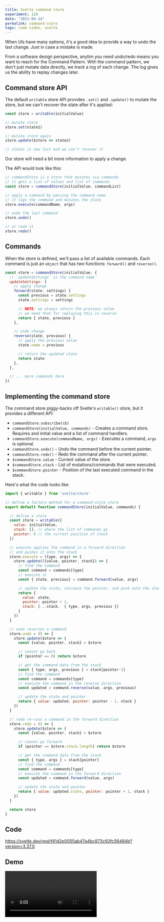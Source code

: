 ```yaml
---
title: Svelte command store
experiment: 128
date: "2021-04-14"
permalink: command-store
tags: code-video, svelte
---
```


When UIs have many options, it's a good idea to provide a way to undo the last change. Just in case a mistake is made.

From a software design perspective, anytim you need undo/redo means you want to reach for the Command Pattern. With the command pattern, we don't just mutate data directly, we track a log of each change. The log gives us the ability to replay changes later.

## Command store API

The default `writable` store API provides `.set()` and `.update()` to mutate the store, but we can't recover the state after it's applied:

```javascript
const store = writable(initialValue)

// mutate store
store.set(state1)

// mutate store again
store.update($store => state2)

// state1 is now lost and we can't recover it
```

Our store will need a bit more information to apply a change.

The API would look like this:

```javascript
// commandStore is a store that mutates via commands
// it gets a list of values and list of commands
const store = commandStore(initialValue, commandList)

// apply a command by passing the command name
// it logs the command and mutates the state
store.execute(commandName, args)

// undo the last command
store.undo()

// or redo it
store.redo()
```

## Commands

When the store is defined, we'll pass a list of available commands. Each command is just an `object` that has two functions: `forward()` and `reverse()`.

```javascript
const store = commandStore(initialValue, {
  // `updateSettings` is the command name
  updateSettings: {
    // apply change
    forward(state, settings) {
      const previous = state.settings
      state.settings = settings

      // NOTE: we always return the previous value
      // we need that for replaying this in reverse
      return { state, previous }
    },

    // undo change
    reverse(state, previous) {
      // apply the previous value
      state.name = previous

      // return the updated state
      return state
    },
  },

  // ... more commands here
})
```

## Implementing the command store

The command store piggy-backs off Svelte's `writable()` store, but it provides a different API:

- `commandStore.subscribe(cb)`
- `commandStore(initialValue, commands)` - Creates a command store. Requires and initial value and a list of command handlers.
- `commandStore.execute(commandName, args)` - Executes a command, `args` is optional.
- `commandStore.undo()` - Undo the command before the current pointer.
- `commandStore.redo()` - Redo the command after the current pointer.
- `$commandStore.value` - Current value of the store.
- `$commandStore.stack` - List of mutations/commands that were executed.
- `$commandStore.pointer` - Position of the last executed command in the stack.

Here's what the code looks like:

```javascript
import { writable } from 'svelte/store'

// define a factory method for a command-style store
export default function commandStore(initialValue, commands) {

  // define a store
  const store = writable({
    value: initialValue,
    stack: [], // where the list of commands go
    pointer: 0 // the current position of stack
  })

  // execute applies the command in a forward direction
  // and pushes it onto the stack
  store.execute = (type, args) => {
    store.update(({value, pointer, stack}) => {
      // find the command
      const command = commands[type]
      // execute it
      const { state, previous} = command.forward(value, args)

      // update the state, increase the pointer, and push onto the stack
      return {
        value: state,
        pointer: pointer + 1,
        stack: [...stack,  { type, args, previous }]
      }
    })
  }

  // undo reverses a command
  store.undo = () => {
    store.update($store => {
      const {value, pointer, stack} = $store

      // cannot go back
      if (pointer == 0) return $store

      // get the command data from the stack
      const { type, args, previous } = stack[pointer-1]
      // find the command
      const command = commands[type]
      // execute the command in the reverse direction
      const updated = command.reverse(value, args, previous)

      // update the state and pointer
      return { value: updated, pointer: pointer - 1, stack }
    })
  }

  // redo re-runs a command in the forward direction
  store.redo = () => {
    store.update($store => {
      const {value, pointer, stack} = $store

      // cannot go forward
      if (pointer == $store.stack.length) return $store

      // get the command data from the stack
      const { type, args } = stack[pointer]
      // find the command
      const command = commands[type]
      // execute the command in the forward direction
      const updated = command.forward(value, args)

      // update the state and pointer
      return { value: updated.state, pointer: pointer + 1, stack }
    })
  }

  return store
}
```

## Code

https://svelte.dev/repl/f41d2e0055ab47a4bc873c92fc56484b?version=3.37.0

## Demo

<video src="https://res.cloudinary.com/dzwnkx0mk/video/upload/v1618382313/1000experiments.dev/command-store_z7n04h.mp4" controls/>

## Notes

- Support uncommitted changes. For example, the user is editing some setting, the changes should take effect immediately while they are typing, even if the command is only applied when they leave the field.
